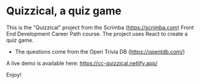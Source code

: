 # Quizzical, a quiz game

This is the "Quizzical" project from the Scrimba (https://scrimba.com) Front End Development Career Path course.  The project uses React to create a quiz game.

* The questions come from the Open Trivia DB (https://opentdb.com/)

A live demo is available here: https://cc-quizzical.netlify.app/

Enjoy!
